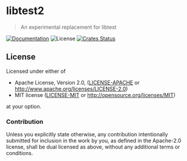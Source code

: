 # libtest2

> An experimental replacement for libtest

[![Documentation](https://img.shields.io/badge/docs-master-blue.svg)][Documentation]
![License](https://img.shields.io/crates/l/libtest2.svg)
[![Crates Status](https://img.shields.io/crates/v/libtest2.svg)](https://crates.io/crates/libtest2)

## License

Licensed under either of

 * Apache License, Version 2.0, ([LICENSE-APACHE](LICENSE-APACHE) or http://www.apache.org/licenses/LICENSE-2.0)
 * MIT license ([LICENSE-MIT](LICENSE-MIT) or http://opensource.org/licenses/MIT)

at your option.

### Contribution

Unless you explicitly state otherwise, any contribution intentionally
submitted for inclusion in the work by you, as defined in the Apache-2.0
license, shall be dual licensed as above, without any additional terms or
conditions.

[Crates.io]: https://crates.io/crates/libtest2
[Documentation]: https://docs.rs/libtest2

